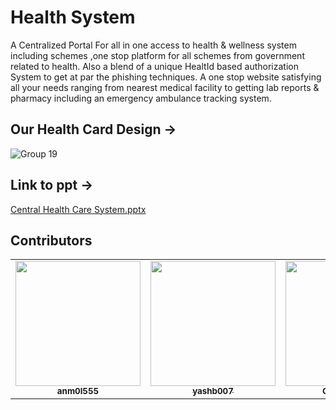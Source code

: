 # Health System

A Centralized Portal For all in one access to health & wellness system including schemes ,one stop platform for all schemes from government related to health.
Also a blend of a unique HealtId based authorization System to get at par the phishing techniques.
A one stop website satisfying all your needs ranging from nearest medical facility to getting lab reports & pharmacy including an emergency ambulance tracking system.

## Our Health Card Design ->
![Group 19](https://user-images.githubusercontent.com/54709833/92414162-97955980-f170-11ea-95fa-f57f3a4d7656.png)

## Link to ppt ->
[Central Health Care System.pptx](https://github.com/yashb007/healthSystem/files/5184785/Central.Health.Care.System.pptx)


## Contributors

<table>
  <tr>
    <td align="center"><a href="https://github.com/anm0l555"><img src="https://avatars3.githubusercontent.com/u/54709833?s=400&u=0b9c365f4321a6454abcc408a4e13e7961d691a5&v=4" width="200px;" alt=""/><br /><sub><b>anm0l555</b></sub></a><br / >
    <td align="center"><a href="https://github.com/yashb007"><img src="https://avatars0.githubusercontent.com/u/43825357?s=400&u=37329ebfab1ed7283cded3778d8eb95303ec3cc9&v=4" width="200px;" alt=""/><br /><sub><b>yashb007</b></sub></a><br /></td>
    <td align="center"><a href="https://github.com/Greatgabbar"><img src="https://avatars3.githubusercontent.com/u/63102346?s=400&u=c6ecbac3cc6c5f13434bb83fa5a27a869b463308&v=4" width="200px;" alt=""/><br /><sub><b>Greatgabbar</b></sub></a><br /></td>
    <td align="center"><a href="https://github.com/Raunak101"><img src="https://avatars2.githubusercontent.com/u/63440627?s=400&v=4" width="200px;" alt=""/><br /><sub><b>Raunak101</b></sub></a><br /></td>
  </tr>
</table>


